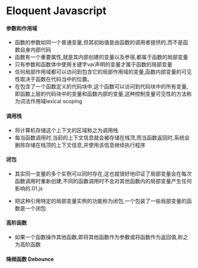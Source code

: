 #  Eloquent Javascript

#### 参数和作用域
* 函数的参数如同一个普通变量,但其初始值是由函数的调用者提供的,而不是函数自身内部代码
* 函数有一个重要属性,就是其内部创建的变量以及参宿,都属于函数的局部变量
* 只有参数和函数体中使用关键字var声明的变量才属于函数的局部变量
* 任何局部作用域都可以访问到包含它的局部作用域的变量,函数内部变量的可见性取决于函数在代码当中的位置。
* 在包含了一个函数定义的代码块中,这个函数可以访问到代码块中的所有变量,即函数上层的代码块中的变量和函数内部的变量,这种控制变量可见性的方法称为词法作用域lexical scoping

#### 调用栈
* 将计算机存储这个上下文的区域称之为调用栈
* 每当函数调用时,当前的上下文信息就会被存储在栈顶,而当函数返回时,系统会删除存储在栈顶的上下文信息,并使用该信息继续执行程序

#### 闭包
* 其实同一变量的多个实例可以同时存在,这也就很好地印证了局部变量会在每次函数调用时重新创建,不同的函数调用时不会对其他函数内的局部变量产生任何影响的.01.js

* 把这种引用特定的局部变量实例的功能称为闭包,一个包装了一些局部变量的函数是一个闭包

#### 高阶函数
* 如果一个函数操作其他函数,即将其他函数作为参数或将函数作为返回值,称之为高阶函数


#### 降频函数 Debounce
